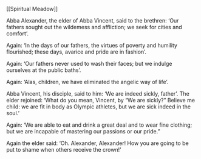 [[Spiritual Meadow]]
 
Abba Alexander, the elder of Abba Vincent, said to the brethren: ‘Our fathers sought out the wildemess and affliction; we seek for cities and comfort’.  
 
Again: ‘In the days of our fathers, the virtues of poverty and humility flourished; these days, avarice and pride are in fashion’.  
 
Again: ‘Our fathers never used to wash their faces; but we indulge ourselves at the public baths’.  
 
Again: ‘Alas, children, we have eliminated the angelic way of life’.  
 
Abba Vincent, his disciple, said to him: ‘We are indeed sickly, father’. The elder rejoined: ‘What do you mean, Vincent, by “We are sickly?” Believe me child: we are fit in body as Olympic athletes, but we are sick indeed in the soul.’  
 
Again: ‘We are able to eat and drink a great deal and to wear fine clothing; but we are incapable of mastering our passions or our pride.”  
 
Again the elder said: ‘Oh. Alexander, Alexander! How you are going to be put to shame when others receive the crown!’
